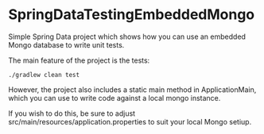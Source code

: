 # SpringDataTestingEmbeddedMongo
Simple Spring Data project which shows how you can use an embedded Mongo database to write unit tests.

The main feature of the project is the tests:

```
./gradlew clean test
```

However, the project also includes a static main method in ApplicationMain, which you can use to write code against a local mongo instance.

If you wish to do this, be sure to adjust src/main/resources/application.properties to suit your local Mongo setiup.
